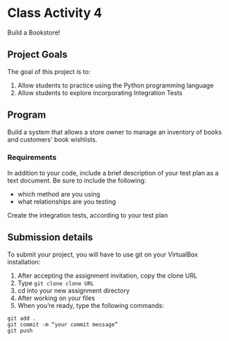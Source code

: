 # Class Activity 4

Build a Bookstore!
## Project Goals
The goal of this project is to:
1. Allow students to practice using the Python programming language
2. Allow students to explore incorporating Integration Tests

## Program
Build a system that allows a store owner to manage an inventory of books and customers' book wishlists.

### Requirements 
In addition to your code, include a brief description of your test plan as a text document. Be sure to include the following:
   - which method are you using
   - what relationships are you testing
   
Create the integration tests, according to your test plan

## Submission details
To submit your project, you will have to use git on your VirtualBox installation:
1.	After accepting the assignment invitation, copy the clone URL
2.	Type 
```git clone clone URL```
3.	cd into your new assignment directory
4.	After working on your files
5.	When you’re ready, type the following commands: 
```
git add .
git commit -m “your commit message”
git push
```
